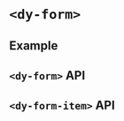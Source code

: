 # `<dy-form>`

## Example

<gbp-example
  name="dy-form"
  props='{"style": "width: 100%;", "@change": "(evt) => {Object.keys(evt.detail).forEach(key => evt.target.querySelector(`[name=${key}]`).value = evt.detail[key])}"}'
  html='<dy-form-item name="name" label="Name" multiple></dy-form-item>
<dy-form-item name="password" label="password" type="password"></dy-form-item>
<dy-form-item name="email" label="Email" autofocus></dy-form-item>
<dy-form-item name="phone" label="Phone"></dy-form-item>
<dy-form-item name="date" label="Date" type="date" time></dy-form-item>
<dy-form-item name="range" label="Date Range" type="date-range" time></dy-form-item>'
  src="https://jspm.dev/duoyun-ui/elements/form"></gbp-example>

<gbp-example
  name="dy-form"
  props='{"style": "width: 100%;", "inline": true, "@change": "(evt) => {Object.keys(evt.detail).forEach(key => evt.target.querySelector(`[name=${key}]`).value = evt.detail[key])}"}'
  html='<dy-form-item name="name" label="Name" multiple></dy-form-item>
<dy-form-item name="email" label="Email"></dy-form-item>
<dy-form-item name="phone" label="Phone"></dy-form-item>'
  src="https://jspm.dev/duoyun-ui/elements/form"></gbp-example>

## `<dy-form>` API

<gbp-api name="dy-form" src="/src/elements/form.ts"></gbp-api>

## `<dy-form-item>` API

<gbp-api name="dy-form-item" src="/src/elements/form.ts"></gbp-api>
